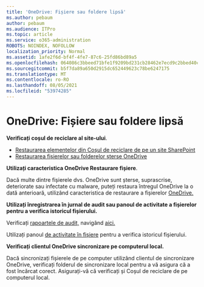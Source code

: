 ```yaml
---
title: 'OneDrive: Fișiere sau foldere lipsă'
ms.author: pebaum
author: pebaum
ms.audience: ITPro
ms.topic: article
ms.service: o365-administration
ROBOTS: NOINDEX, NOFOLLOW
localization_priority: Normal
ms.assetid: 1afe2f6d-bf4f-4fe7-87c6-25fd86bd89a5
ms.openlocfilehash: 064086c3bbeed71bfe1f9209bd231cb28462e7ecd9c2bbed40c4716392eabe72
ms.sourcegitcommit: b5f7da89a650d2915dc652449623c78be6247175
ms.translationtype: MT
ms.contentlocale: ro-RO
ms.lasthandoff: 08/05/2021
ms.locfileid: "53974285"
---
```

# <a name="onedrive-missing-files-or-folders"></a>OneDrive: Fișiere sau foldere lipsă

**Verificați coșul de reciclare al site-ului**.

- [Restaurarea elementelor din Coșul de reciclare de pe un site SharePoint](https://support.microsoft.com/office/restore-items-in-the-recycle-bin-that-were-deleted-from-sharepoint-or-teams-6df466b6-55f2-4898-8d6e-c0dff851a0be)
- [Restaurarea fișierelor sau folderelor șterse OneDrive](https://support.office.com/article/Restore-deleted-files-or-folders-in-OneDrive-949ada80-0026-4db3-a953-c99083e6a84f)


**Utilizați caracteristica OneDrive Restaurare fișiere**. 

Dacă multe dintre fișierele dvs. OneDrive sunt șterse, suprascrise, deteriorate sau infectate cu malware, puteți restaura întregul OneDrive la o dată anterioară, utilizând caracteristica de restaurare a fișierelor [OneDrive.](https://support.office.com/article/Restore-your-OneDrive-fa231298-759d-41cf-bcd0-25ac53eb8a15)


**Utilizați înregistrarea în jurnal de audit sau panoul de activitate a fișierelor pentru a verifica istoricul fișierului.**

Verificați [rapoartele de audit,](https://docs.microsoft.com/microsoft-365/compliance/search-the-audit-log-in-security-and-compliance) navigând [aici.](https://sip.protection.office.com/)


Utilizați panoul [de activitate în fișiere](https://support.office.com/article/File-activity-in-a-document-library-6105ecda-1dd0-4f6f-9542-102bf5c0ffe0) pentru a verifica istoricul fișierului.


**Verificați clientul OneDrive sincronizare pe computerul local.**

Dacă sincronizați fișierele de pe computer utilizând clientul de sincronizare OneDrive, verificați folderul de sincronizare local pentru a vă asigura că a fost încărcat corect. Asigurați-vă că verificați și Coșul de reciclare de pe computerul local.

